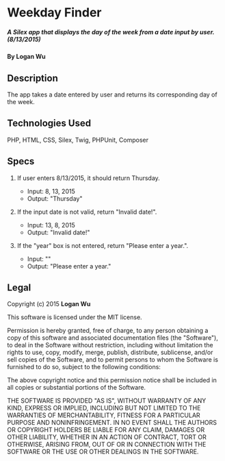 # Weekday Finder

##### A Silex app that displays the day of the week from a date input by user. (8/13/2015)

#### By Logan Wu

## Description
The app takes a date entered by user and returns its corresponding day of the week.

## Technologies Used

PHP, HTML, CSS, Silex, Twig, PHPUnit, Composer

## Specs

1. If user enters 8/13/2015, it should return Thursday.
    * Input: 8, 13, 2015
    * Output: "Thursday"

2. If the input date is not valid, return "Invalid date!".
    * Input: 13, 8, 2015
    * Output: "Invalid date!"

3. If the "year" box is not entered, return "Please enter a year.".
    * Input: ""
    * Output: "Please enter a year."

## Legal

Copyright (c) 2015 **Logan Wu**

This software is licensed under the MIT license.

Permission is hereby granted, free of charge, to any person obtaining a copy of this software and associated documentation files (the "Software"), to deal in the Software without restriction, including without limitation the rights to use, copy, modify, merge, publish, distribute, sublicense, and/or sell copies of the Software, and to permit persons to whom the Software is furnished to do so, subject to the following conditions:

The above copyright notice and this permission notice shall be included in all copies or substantial portions of the Software.

THE SOFTWARE IS PROVIDED "AS IS", WITHOUT WARRANTY OF ANY KIND, EXPRESS OR IMPLIED, INCLUDING BUT NOT LIMITED TO THE WARRANTIES OF MERCHANTABILITY, FITNESS FOR A PARTICULAR PURPOSE AND NONINFRINGEMENT. IN NO EVENT SHALL THE AUTHORS OR COPYRIGHT HOLDERS BE LIABLE FOR ANY CLAIM, DAMAGES OR OTHER LIABILITY, WHETHER IN AN ACTION OF CONTRACT, TORT OR OTHERWISE, ARISING FROM, OUT OF OR IN CONNECTION WITH THE SOFTWARE OR THE USE OR OTHER DEALINGS IN THE SOFTWARE.
